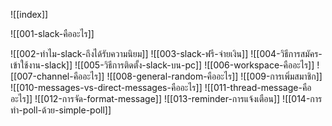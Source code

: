 ![[index]]

![[001-slack-คืออะไร]]

![[002-ทำไม-slack-ถึงได้รับความนิยม]]
![[003-slack-ฟรี-จ่ายเงิน]]
![[004-วิธีการสมัคร-เข้าใช้งาน-slack]]
![[005-วิธีการติดตั้ง-slack-บน-pc]]
![[006-workspace-คืออะไร]]
![[007-channel-คืออะไร]]
![[008-general-random-คืออะไร]]
![[009-การเพิ่มสมาชิก]]
![[010-messages-vs-direct-messages-คืออะไร]]
![[011-thread-message-คืออะไร]]
![[012-การจัด-format-message]]
![[013-reminder-การแจ้งเตือน]]
![[014-การทำ-poll-ด้วย-simple-poll]]

